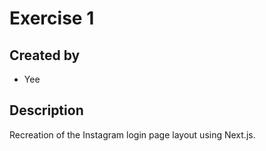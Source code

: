 # Exercise 1
## Created by
- Yee
## Description
Recreation of the Instagram login page layout using Next.js.
